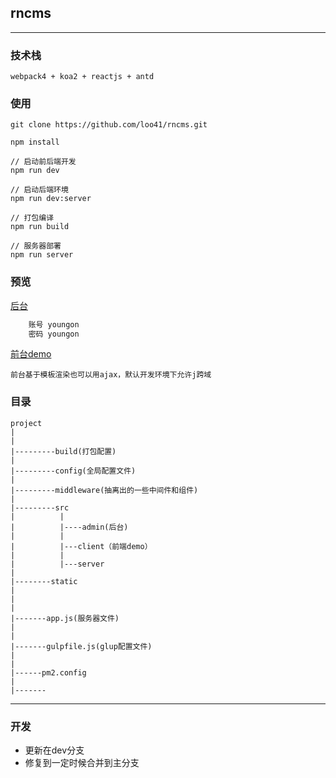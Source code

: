 ## rncms

---
### 技术栈

```
webpack4 + koa2 + reactjs + antd

```
### 使用
```
git clone https://github.com/loo41/rncms.git

npm install

// 启动前后端开发
npm run dev

// 启动后端环境
npm run dev:server

// 打包编译
npm run build

// 服务器部署
npm run server
```

### 预览
[后台](http://rncms-admin.tianchenyong.top)

```txt
    账号 youngon
    密码 youngon
```

[前台demo](http://rncms.tianchenyong.top/home)


```
前台基于模板渲染也可以用ajax，默认开发环境下允许j跨域
```

### 目录

```
project
|
|
|---------build(打包配置)
|
|---------config(全局配置文件)
|
|---------middleware(抽离出的一些中间件和组件)
|
|---------src
|          |
|          |----admin(后台)
|          |
|          |---client（前端demo）
|          |
|          |---server
|
|--------static
|
|
|
|-------app.js(服务器文件)
|
|
|-------gulpfile.js(glup配置文件)
|
|
|------pm2.config
|
|-------

```

---

### 开发

+ 更新在dev分支
+ 修复到一定时候合并到主分支
